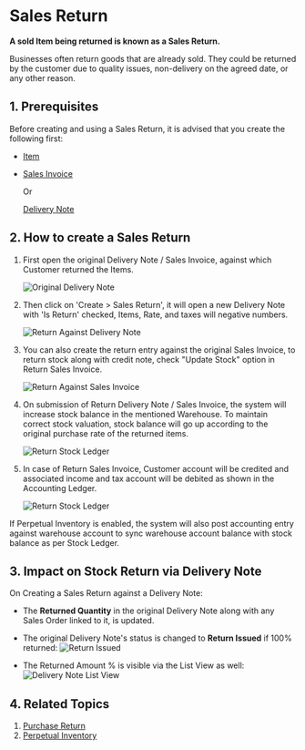 <!-- add-breadcrumbs -->
# Sales Return

**A sold Item being returned is known as a Sales Return.**

Businesses often return goods that are already sold. They could be returned by the customer due to quality issues, non-delivery on the agreed date, or any other reason.

## 1. Prerequisites
Before creating and using a Sales Return, it is advised that you create the following first:

* [Item](/docs/user/manual/en/stock/item)
* [Sales Invoice](/docs/user/manual/en/accounts/sales-invoice)

    Or

    [Delivery Note](/docs/user/manual/en/stock/delivery-note)

## 2. How to create a Sales Return

1. First open the original Delivery Note / Sales Invoice, against which Customer returned the Items.

    <img class="screenshot" alt="Original Delivery Note" src="{{docs_base_url}}/assets/img/stock/sales-return-original-delivery-note.png">

1. Then click on 'Create > Sales Return', it will open a new Delivery Note with 'Is Return' checked, Items, Rate, and taxes will negative numbers.

    <img class="screenshot" alt="Return Against Delivery Note" src="{{docs_base_url}}/assets/img/stock/sales-return-against-delivery-note.png">

1. You can also create the return entry against the original Sales Invoice, to return stock along with credit note, check "Update Stock" option in Return Sales Invoice.

    <img class="screenshot" alt="Return Against Sales Invoice" src="{{docs_base_url}}/assets/img/stock/sales-return-against-sales-invoice.png">

1. On submission of Return Delivery Note / Sales Invoice, the system will increase stock balance in the mentioned Warehouse. To maintain correct stock valuation, stock balance will go up according to the original purchase rate of the returned items.

    <img class="screenshot" alt="Return Stock Ledger" src="{{docs_base_url}}/assets/img/stock/sales-return-stock-ledger.png">

1. In case of Return Sales Invoice, Customer account will be credited and associated income and tax account will be debited as shown in the Accounting Ledger.

    <img class="screenshot" alt="Return Stock Ledger" src="{{docs_base_url}}/assets/img/stock/sales-return-general-ledger.png">

If Perpetual Inventory is enabled, the system will also post accounting entry against warehouse account to sync warehouse account balance with stock balance as per Stock Ledger.

## 3. Impact on Stock Return via Delivery Note
On Creating a Sales Return against a Delivery Note:

* The **Returned Quantity** in the original Delivery Note along with any Sales Order linked to it, is updated.

* The original Delivery Note's status is changed to **Return Issued** if 100% returned:
  ![Return Issued](/docs/assets/img/stock/sales-return-issue.png)

* The Returned Amount % is visible via the List View as well:
  ![Delivery Note List View](/docs/assets/img/stock/delivery-note-list.png)

## 4. Related Topics
1. [Purchase Return](/docs/user/manual/en/stock/purchase-return)
1. [Perpetual Inventory](/docs/user/manual/en/stock/perpetual-inventory)
